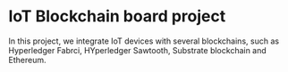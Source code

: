 # IoT Blockchain board project 
In this project, we integrate IoT devices with several blockchains, such as Hyperledger Fabrci, HYperledger Sawtooth, Substrate blockchain and Ethereum.